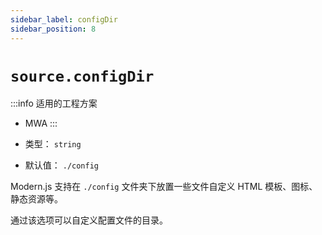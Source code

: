 ```yaml
---
sidebar_label: configDir
sidebar_position: 8
---
```


# `source.configDir`

:::info 适用的工程方案
* MWA
:::

* 类型： `string`
* 默认值： `./config`


Modern.js 支持在 `./config` 文件夹下放置一些文件自定义 HTML 模板、图标、静态资源等。

通过该选项可以自定义配置文件的目录。

<!-- TODO: 文件约定 config/html 和 config/public -->
